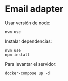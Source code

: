 # Email adapter

Usar versión de node:

```terminal
nvm use
```

Instalar dependencias:

```terminal
nvm use
npm install
```

Para levantar el servidor:

```terminal
docker-compose up -d
```
